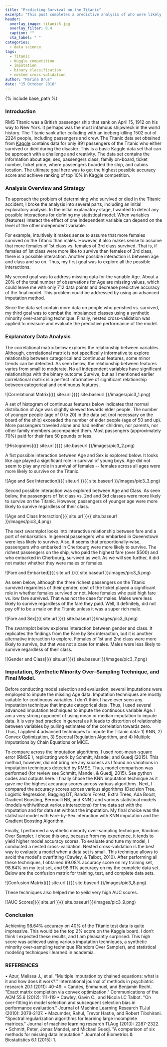 ```yaml
---
title: "Predicting Survival on the Titanic"
excerpt: "This post completes a predictive analysis of who were likely to survive on the Titanic"
header:
  overlay_image: titanic5.jpg
  overlay_filter: 0.4
  caption: ""
  cta_label: " "
categories:
  - data science
tags:
  - Titanic
  - Kuggle competition
  - imputation
  - binary classification 
  - nested cross-validation
author: "Marina Drus"
date: "15 October 2016"
---
```


{% include base_path %}

### Introduction

RMS Titanic was a British passenger ship that sank on April 15, 1912 on his way to New York. It perhaps was the most infamous shipwreck in the world history. The Titanic sank after colluding with an iceberg killing 1502 out of 2224 people, including passengers and crew. The Titanic data set obtained from [Kaggle](https://www.kaggle.com/c/titanic/data) contains data for only 891 passengers of the Titanic who either survived or died during the disaster. This is a basic Kaggle data set that can be approach with a challenge and creativity. The data set contains the information about age, sex, passengers class, family on-board, ticket number, ticket price, where passengers boarded the ship, and cabins location. The ultimate goal here was to get the highest possible accuracy score and achieve ranking of top 10% in Kaggle competition.

### Analysis Overview and Strategy

To approach the problem of determining who survived or died in the Titanic accident, I broke the analysis into several parts, including an initial exploratory analysis. In the initial explanatory stage, I wanted to detect any possible interactions for defining my statistical model. When variables (features) interact the effect of one independent variable can depend on the level of the other independent variable.

For example, intuitively it makes sense to assume that more females survived on the Titanic than males. However, it also makes sense to assume that more females of 1st class vs. females of 3rd class survived. That is, if females of 1st class were more like to survive than females of 3rd class, there is a possible interaction. Another possible interaction is between age and class and so on. Thus, my first goal was to explore all the possible interactions. 

My second goal was to address missing data for the variable Age. About a 20% of the total number of observations for Age are missing values, which could leave me with only 712 data points and decrease predictive accuracy of the final model. This problem could be addressed by using an advanced imputation method. 

Since the data set contain more data on people who perished vs. survived, my third goal was to combat the imbalanced classes using a synthetic minority over-sampling technique. Finally, nested cross-validation was applied to measure and evaluate the predictive performance of the model.

### Explanatory Data Analysis 

The correlational matrix below explores the relationship between variables. Although, correlational matrix is not specifically informative to explore relationship between categorical and continuous features, some minor trends can be detected.  As seen below, the relationship between features varies from small to moderate. No all independent variables have significant relationships with the binary outcome Survive, but as I mentioned earlier correlational matrix is a perfect informative of significant relationship between categorical and continuous features. 


![Correlational Matrix]({{ site.url }}{{ site.baseurl }}/images/pic3_1.png) 


A set of histogram of continuous features below indicates that normal distribution of Age was slightly skewed towards elder people. The number of younger people (age of 0 to 20) in the data set (not necessary on the board of the ship) exceeded the number of elder people (age of 50 and up). More passengers traveled alone and had neither children, nor parents, nor other family members accompanied them. Most passengers (approximately 70%) paid for their fare 50 pounds or less.


![Histograms]({{ site.url }}{{ site.baseurl }}/images/pic3_2.png) 


A fist possible interaction between Age and Sex is explored below. It looks like age played a significant role in survival of young boys. Age did not seem to play any role in survival of females -- females across all ages were more likely to survive on the Titanic.


![Age and Sex Interaction]({{ site.url }}{{ site.baseurl }}/images/pic3_3.png) 


Second possible interaction was explored between Age and Class. As seen below, the passengers of 1st class vs. 2nd and 3rd classes were more likely to survive on the Titanic. However, passengers of younger age were more likely to survive regardless of their class. 


![Age and Class Interaction]({{ site.url }}{{ site.baseurl }}/images/pic3_4.png) 


The next swarmplot looks into interactive relationship between fare and a port of embarkation. In general passengers who embarked in Queenstown were less likely to survive. Also, it seems that proportionally-wise, passengers who embarked in Cherbourg were more likely to survive. The richest passengers on the ship, who paid the highest fare (over $500) and who embarked in Cherbourg, survived as well. As we will see further, it did not matter whether they were males or females. 


![Fare and Embarked]({{ site.url }}{{ site.baseurl }}/images/pic3_5.png)


As seen below, although the three richest passengers on the Titanic survived regardless of their gender, cost of the ticket played a significant role in whether females survived or not. More females who paid high fare vs. low fare survived. That was not the case for males. Males were less likely to survive regardless of the fare they paid. Well, it definitely, did not pay off to be a male on the Titanic unless it was a super rich male. 

 
![Fare and Sex]({{ site.url }}{{ site.baseurl }}/images/pic3_6.png)


The swarmplot below explores interaction between gender and class. It replicates the findings from the Fare by Sex interaction, but it is another alternative interaction to explore. Females of 1st and 2nd class were more likely to survive, but that was not a case for males. Males were less likely to survive regardless of their class. 


![Gender and Class]({{ site.url }}{{ site.baseurl }}/images/pic3_7.png)


### Imputation, Synthetic Minority Over-Sampling Technique, and Final Model.

Before conducting model selection and evaluation, several imputations were employed to impute the missing Age data. Imputation techniques are mostly suitable for continuous variables. I don’t think I have ever seen any imputation technique that impute categorical data. Thus, I used several advanced imputation techniques to impute the continuous variable Age. I am a very strong opponent of using mean or median imputation to impute data. It is very bad practice in general as it leads to distortion of relationship between variables by pulling estimates of the correlation towards zero. Thus, I applied 4 advanced techniques to impute the Titanic data: 1) KNN, 2) Convex Optimization, 3) Spectral Regulation Algorithm, and 4) Multiple Imputations by Chain Equations or MICE. 

To compare across the imputation algorithms, I used root-mean-square error (RMSE ), replicating work by Schmitt, Mandel, and Guedj (2015). This method, however, did not bring me any success as I found no variations in imputation techniques detected by RMSE. Thus, model comparison was performed (for review see Schmitt, Mandel, & Guedj, 2015). See python codes and outputs here. I finally chose the KNN imputation technique as it gave me the highest accuracy scores across various algorithms. Next, I compared the accuracy scores across various algorithms (Decision Tree, Logistic Regression, Bagging DT, Random Forest, Extra Trees, Ada Boost, Gradient Boosting, Bernoulli NB, and KNN ) and various statistical models (models with/without various interactions) for the data set with the imputation and for data set without the imputation. My final choice was the statistical model with Fare-by-Sex interaction with KNN imputation and the Gradient Boosting Algorithm.

Finally, I performed a synthetic minority over-sampling technique, Random Over Sampler. I chose this one, because from my experience, it tends to yield higher model accuracy scores. To evaluate and tune my model, I conducted a nested cross-validation. Nested cross-validation is the best way to evaluate a model when a data set is small. This technique allows to avoid the model's overfitting (Cawley, & Talbot, 2010). After performing all these techniques, I obtained 99.08% accuracy score on my training set, 98.64% on my test set, and 98.91% accuracy on my the complete data set. Below are the confusion matrix for training, test, and complete data sets.


![Confusion Matrix]({{ site.url }}{{ site.baseurl }}/images/pic3_8.png)


These techniques also helped me to yeild very high AUC scores. 


![AUC Scores]({{ site.url }}{{ site.baseurl }}/images/pic3_9.png)


### Conclusion

Achieving 98.64% accuracy on 40% of the Titanic test data is quite impressive. This would be the top 2% score on the Kaggle board. I don’t think I expected these results, and I am pleasantly surprised. This high score was achieved using various imputation techniques, a synthetic minority over-sampling technique (Random Over Sampler), and statistical modeling techniques I learned in academia. 


### REFERENCES

• Azur, Melissa J., et al. "Multiple imputation by chained equations: what is it and how does it work?." International journal of  methods in psychiatric research 20.1 (2011): 40-49.
• Candes, Emmanuel, and Benjamin Recht. "Exact matrix completion via convex optimization." Communications of the ACM 55.6 (2012): 111-119
• Cawley, Gavin C., and Nicola LC Talbot. "On over-fitting in model selection and subsequent selection bias in performance evaluation." Journal of Machine Learning Research 11.Jul (2010): 2079-2107.
• Mazumder, Rahul, Trevor Hastie, and Robert Tibshirani. "Spectral regularization algorithms for learning large incomplete matrices." Journal of machine learning research 11.Aug (2010): 2287-2322.
• Schmitt, Peter, Jonas Mandel, and Mickael Guedj. "A comparison of six methods for missing data imputation." Journal of Biometrics & Biostatistics 6.1 (2015): 1.


















